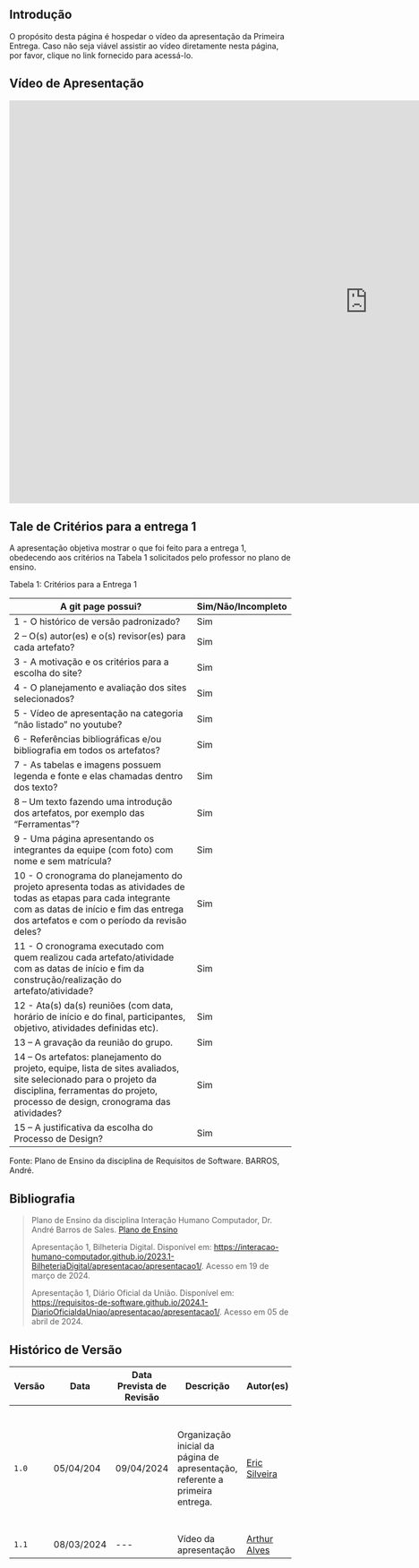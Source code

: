 ## Introdução

O propósito desta página é hospedar o vídeo da apresentação da Primeira Entrega. Caso não seja viável assistir ao vídeo diretamente nesta página, por favor, clique no link fornecido para acessá-lo.

## Vídeo de Apresentação

<iframe width="1280" height="720" src="https://www.youtube.com/embed/nZCt_58S3Qw" title="entrega1 youtube" frameborder="0" allow="accelerometer; autoplay; clipboard-write; encrypted-media; gyroscope; picture-in-picture; web-share" referrerpolicy="strict-origin-when-cross-origin" allowfullscreen></iframe>

## Tale de Critérios para a entrega 1
A apresentação objetiva mostrar o que foi feito para a entrega 1, obedecendo aos critérios na Tabela 1 solicitados pelo professor no plano de ensino.

Tabela 1: Critérios para a Entrega 1

|A git page possui?	|Sim/Não/Incompleto|
|-------------------|------------------|
|1 - O histórico de versão padronizado?	|Sim|
|2 – O(s) autor(es) e o(s) revisor(es) para cada artefato?	|Sim|
|3 - A motivação e os critérios para a escolha do site?	|Sim|
|4 - O planejamento e avaliação dos sites selecionados?	|Sim|
|5 - Vídeo de apresentação na categoria “não listado” no youtube?	|Sim|
|6 - Referências bibliográficas e/ou bibliografia em todos os artefatos?	|Sim|
|7 - As tabelas e imagens possuem legenda e fonte e elas chamadas dentro dos texto?	|Sim|
|8 – Um texto fazendo uma introdução dos artefatos, por exemplo das “Ferramentas”?	|Sim|
|9 - Uma página apresentando os integrantes da equipe (com foto) com nome e sem matrícula?	|Sim|
|10 - O cronograma do planejamento do projeto apresenta todas as atividades de todas as etapas para cada integrante com as datas de início e fim das entrega dos artefatos e com o período da revisão deles?	|Sim|
|11 - O cronograma executado com quem realizou cada artefato/atividade com as datas de início e fim da construção/realização do artefato/atividade?	|Sim|
|12 - Ata(s) da(s) reuniões (com data, horário de início e do final, participantes, objetivo, atividades definidas etc).	|Sim|
|13 – A gravação da reunião do grupo.	|Sim|
|14 – Os artefatos: planejamento do projeto, equipe, lista de sites avaliados, site selecionado para o projeto da disciplina, ferramentas do projeto, processo de design, cronograma das atividades?	|Sim|
|15 – A justificativa da escolha do Processo de Design?	|Sim|

Fonte: Plano de Ensino da disciplina de Requisitos de Software. BARROS, André.

## <a>Bibliografia</a>
> Plano de Ensino da disciplina Interação Humano Computador, Dr. André Barros de Sales. [Plano de Ensino](https://aprender3.unb.br/pluginfile.php/2843624/mod_resource/content/48/Plano_de_Ensino%20FIHC%20012024%20Turma%201.pdf)
> 
> Apresentação 1, Bilheteria Digital. Disponível em: <https://interacao-humano-computador.github.io/2023.1-BilheteriaDigital/apresentacao/apresentacao1/>. Acesso em 19 de março de 2024.
>
> Apresentação 1, Diário Oficial da União. Disponível em: <https://requisitos-de-software.github.io/2024.1-DiarioOficialdaUniao/apresentacao/apresentacao1/>.  Acesso em 05 de abril de 2024.


## <a>Histórico de Versão</a>

| Versão | Data    | Data Prevista de Revisão  | Descrição      | Autor(es)   | Revisor(es)     |
| ------- | ------ | ------- | -------- | -------- | -------- |
| `1.0` | 05/04/204 | 09/04/2024| Organização inicial da página de apresentação, referente a primeira entrega. | [Eric Silveira](https://github.com/ericbky) |[Arthur Alves Melo](https://github.com/Arthrok), [Diego Sousa](https://github.com/DiegoSousaLeite), [Douglas Marinho](https://github.com/M4RINH0), [Eric Silveira](https://github.com/ericbky), [João Artur](https://github.com/joao-artl) e [Luiz Gustavo](https://github.com/LuizGust4vo)|
| `1.1` | 08/03/2024 | --- | Vídeo da apresentação | [Arthur Alves](https://github.com/arthrok) | [Luiz Gustavo](https://github.com/LuizGust4vo) |

